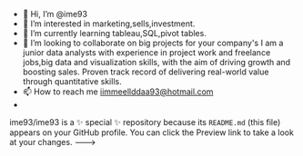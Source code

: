 - 👋 Hi, I’m @ime93
- 👀 I’m interested in marketing,sells,investment.
- 🌱 I’m currently learning tableau,SQL,pivot tables.
- 💞️ I’m looking to collaborate on big projects for your company's I am a junior data analysts with experience in project work and freelance jobs,big data and visualization skills,
   with the aim of driving growth and boosting sales. Proven track record of delivering real-world value through quantitative skills.
- 📫 How to reach me iimmeellddaa93@hotmail.com
- 
ime93/ime93 is a ✨ special ✨ repository because its `README.md` (this file) appears on your GitHub profile.
You can click the Preview link to take a look at your changes.
--->
